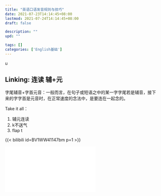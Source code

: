 ```yaml
---
title: "英语口语发音规则与技巧"
date: 2021-07-23T14:14:45+08:00
lastmod: 2021-07-24T14:14:45+08:00
draft: false

description: ""
upd: ""

tags: []
categories: ['English基础']
---
```


u

## Linking: 连读 辅+元

字尾辅音+字首元音：一般而言，在句子或短语之中的某一字字尾若是辅音，接下来的字字首是元音时，在正常速度的念法中，是要连在一起念的。

Take it all：

1. 辅元连读
2. k不送气
3. flap t

{{< bilibili id=BV1WW41147bm p=1 >}}

<iframe src="//player.bilibili.com/player.html?aid=19992217&bvid=BV1WW41147bm&cid=289474567&page=1" scrolling="yes" border="2" frameborder="yes" framespacing="2" allowfullscreen="yes"> </iframe>

